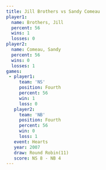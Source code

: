 ```yaml
---
title: Jill Brothers vs Sandy Comeau
player1:              
  name: Brothers, Jill
  percent: 56         
  wins: 1             
  losses: 0           
player2:              
  name: Comeau, Sandy 
  percent: 56         
  wins: 0             
  losses: 1           
games:
 - player1:          
     team: 'NS'      
     position: Fourth
     percent: 56     
     win: 1          
     loss: 0         
   player2:          
     team: 'NB'      
     position: Fourth
     percent: 56     
     win: 0          
     loss: 1         
   event: Hearts        
   year: 2007           
   draw: Round Robin(11)
   score: NS 8 - NB 4   
---
```

